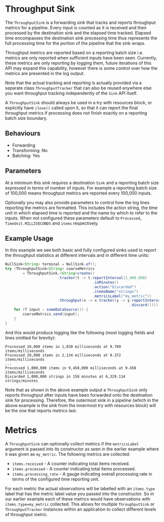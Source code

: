 # Throughput Sink

The `ThroughputSink` is a forwarding sink that tracks and reports throughput metrics for a pipeline.  Every input is
counted as it is received and then processed by the destination sink and the elapsed time tracked.  Elapsed time
encompasses the destination sink processing time thus represents the full processing time for the portion of the
pipeline that the sink wraps.

Throughput metrics are reported based on a reporting batch size i.e. metrics are only reported when sufficient inputs
have been seen.  Currently, these metrics are only reporting by logging them, future iterations of this API may expand
this capability, however there is some control over how the metrics are presented in the log output.

Note that the actual tracking and reporting is actually provided via a separate class `ThroughputTracker` that can also
be reused anywhere else you want throughput tracking independently of the `Sink` API itself.

A `ThroughputSink` should always be used in a try with resources block, or explicitly have `close()` called upon it, so
that it can report the final throughput metrics if processing does not finish exactly on a reporting batch size
boundary.

## Behaviours

- Forwarding
- Transforming: No
- Batching: Yes

## Parameters

At a minimum this sink requires a destination `Sink` and a reporting batch size expressed in terms of number of inputs.
For example a reporting batch size of 100,000 means throughput metrics are reported every 100,000 inputs.

Optionally you may also provide parameters to control how the log lines reporting the metrics are formatted.  This
includes the action string, the time unit in which elapsed time is reported and the name by which to refer to the
inputs.  When not configured these parameters default to `Processed`, `TimeUnit.MILLISECONDS` and `items` respectively.

## Example Usage

In this example we see both basic and fully configured sinks used to report the throughput statistics at different
intervals and in different time units:

```java
NullSink<String> terminal = NullSink.of();
try (ThroughputSink<String> coarseMetrics 
        = ThroughputSink.<String>create()
                        .tracker(t -> t.reportInterval(1_000_000)
                                        .inMinutes()
                                        .action("Discarded")
                                        .itemsName("strings")
                                        .metricsLabel("my_metric"))
                        .throughput(x -> x.tracker(y -> y.reportInterval(10_000)
                                                         .discard()))) {
    for (T input : someDataSource()) {
        coarseMetrics.send(input);
    }
}

```

And this would produce logging like the following (most logging fields and lines omitted for brevity):

```
Processed 10,000 items in 1,030 milliseconds at 9.709 items/milliseconds
Processed 20,000 items in 2,134 milliseconds at 9.372 items/milliseconds
...
Processed 1,000,000 items in 9,458,000 milliseconds at 9.458 items/milliseconds
Discarded 1,000,000 strings in 158 minutes at 6,329.114 strings/minutes
```

Note that as shown in the above example output a `ThroughputSink` only reports throughput after inputs have been
forwarded onto the destination sink for processing.  Therefore, the outermost sink in a pipeline (which in the above
example is the sink from the innermost try with resources block) will be the one that reports metrics last.

# Metrics

A `ThroughputSink` can optionally collect metrics if the `metricsLabel` argument is passed into its
constructor as seen in the earlier example where it was given as `my_metric`.  The following metrics are collected:

- `items.received` - A counter indicating total items received.
- `items.processed` - A counter indicating total items processed.
- `items.processing_rate` - A gauge indicating overall processing rate in terms of the configured time
  reporting unit.

For each metric the actual observations will be labelled with an `items.type` label that has the metric label value you
passed into the constructor.  So in our earlier example each of these metrics would have observations with
`items.type=my_metric` collected.  This allows for multiple `ThroughputSink` or `ThroughputTracker` instances within an
application to collect different levels of throughput metric.